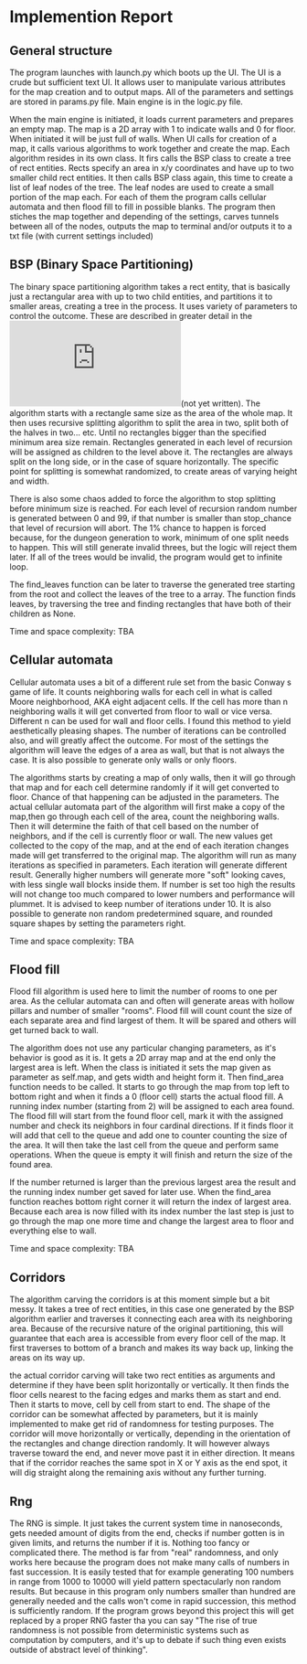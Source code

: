 # Implemention Report

## General structure

The program launches with launch.py which boots up the UI. The UI is a crude but sufficient text UI. It allows user to manipulate various attributes for the map creation and to output maps. All of the parameters and settings are stored in params.py file. Main engine is in the logic.py file.

When the main engine is initiated, it loads current parameters and prepares an empty map. The map is a 2D array with 1 to indicate walls and 0 for floor. When initiated it will be just full of walls. When UI calls for creation of a map, it calls various algorithms to work together and create the map. Each algorithm resides in its own class. It firs calls the BSP class to create a tree of rect entities. Rects specify an area in x/y coordinates and have up to two smaller child rect entities. It then calls BSP class again, this time to create a list of leaf nodes of the tree. The leaf nodes are used to create a small portion of the map each. For each of them the program calls cellular automata and then flood fill to fill in possible blanks. The program then stiches the map together and depending of the settings, carves tunnels between all of the nodes, outputs the map to terminal and/or outputs it to a txt file (with current settings included)

## BSP (Binary Space Partitioning)

The binary space partitioning algorithm takes a rect entity, that is basically just a rectangular area with up to two child entities, and partitions it to smaller areas, creating a tree in the process. It uses variety of parameters to control the outcome. These are described in greater detail in the ![Manual](https://github.com/Jiisala/Tiralabra-2022/blob/main/Documentation/Manual.md)(not yet written). The algorithm starts with a rectangle same size as the area of the whole map. It then uses recursive splitting algorithm to split the area in two, split both of the halves in two... etc. Until no rectangles bigger than the specified minimum area size remain. Rectangles generated in each level of recursion will be assigned as children to the level above it. The rectangles are always split on the long side, or in the case of square horizontally. The specific point for splitting is somewhat randomized, to create areas of varying height and width. 

There is also some chaos added to force the algorithm to stop splitting before minimum size is reached. For each level of recursion random number is generated between 0 and 99, if that number is smaller than stop_chance that level of recursion will abort. The 1% chance to happen is forced because, for the dungeon generation to work, minimum of one split needs to happen. This will still generate invalid threes, but the logic will reject them later. If all of the trees would be invalid, the program would get to infinite loop.

The find_leaves function can be later to traverse the generated tree starting from the root and collect the leaves of the tree to a array. The function finds leaves, by traversing the tree and finding rectangles that have both of their children as None.

Time and space complexity: TBA

## Cellular automata

Cellular automata uses a bit of a different rule set from the basic Conway s game of life. It counts neighboring walls for each cell in what is called Moore neighborhood, AKA eight adjacent cells. If the cell has more than n neighboring walls it will get converted from floor to wall or vice versa. Different n can be used for wall and floor cells. I found this method to yield aesthetically pleasing shapes. The number of iterations can be controlled also, and will greatly affect the outcome. For most of the settings the algorithm will leave the edges of a area as wall, but that is not always the case. It is also possible to generate only walls or only floors. 

The algorithms starts by creating a map of only walls, then it will go through that map and for each cell determine randomly if it will get converted to floor. Chance of that happening can be adjusted in the parameters. The actual cellular automata part of the algorithm will first make a copy of the map,then go through each cell of the area, count the neighboring walls. Then it will determine the faith of that cell based on the number of neighbors, and if the cell is currently floor or wall. The new values get collected to the copy of the map, and at the end of each iteration changes made will get transferred to the original map. The algorithm will run as many iterations as specified in parameters. Each iteration will generate different result. Generally higher numbers will generate more "soft" looking caves, with less single wall blocks inside them. If number is set too high the results will not change too much compared to lower numbers and performance will plummet. It is advised to keep number of iterations under 10. It is also possible to generate non random predetermined square, and rounded square shapes by setting the parameters right.

Time and space complexity: TBA

## Flood fill

Flood fill algorithm is used here to limit the number of rooms to one per area. As the cellular automata can and often will generate areas with hollow pillars and number of smaller "rooms". Flood fill will count count the size of each separate area and find largest of them. It will be spared and others will get turned back to wall. 

The algorithm does not use any particular changing parameters, as it's behavior is good as it is. It gets a 2D array map and at the end only the largest area is left. When the class is initiated it sets the map given as parameter as self.map, and gets width and height form it. Then find_area function needs to be called. It starts to go through the map from top left to bottom right and when it finds a 0 (floor cell) starts the actual flood fill. A running index number (starting from 2) will be assigned to each area found. The flood fill will start from the found floor cell, mark it with the assigned number and check its neighbors in four cardinal directions. If it finds floor it will add that cell to the queue and add one to counter counting the size of the area. It will then take the last cell from the queue and perform same operations. When the queue is empty it will finish and return the size of the found area. 

If the number returned is larger than the previous largest area the result and the running index number get saved for later use. When the find_area function reaches bottom right corner it will return the index of largest area. Because each area is now filled with its index number the last step is just to go through the map one more time and change the largest area to floor and everything else to wall.

Time and space complexity: TBA

## Corridors

The algorithm carving the corridors is at this moment simple but a bit messy. It takes a tree of rect entities, in this case one generated by the BSP algorithm earlier and traverses it connecting each area with its neighboring area. Because of the recursive nature of the original partitioning, this will guarantee that each area is accessible from every floor cell of the map. It first traverses to bottom of a branch and makes its way back up, linking the areas on its way up.

the actual corridor carving will take two rect entities as arguments and determine if they have been split horizontally or vertically. It then finds the floor cells nearest to the facing edges and marks them as start and end. Then it starts to move, cell by cell from start to end. The shape of the corridor can be somewhat affected by parameters, but it is mainly implemented to make get rid of randomness for testing purposes. The corridor will move horizontally or vertically, depending in the orientation of the rectangles and change direction randomly. It will however always traverse toward the end, and never move past it in either direction. It means that if the corridor reaches the same spot in X or Y axis as the end spot, it will dig straight along the remaining axis without any further turning.

## Rng

The RNG is simple. It just takes the current system time in nanoseconds, gets needed amount of digits from the end, checks if number gotten is in given limits, and returns the number if it is. Nothing too fancy or complicated there. The method is far from "real" randomness, and only works here because the program does not make many calls of numbers in fast succession. It is easily tested that for example generating 100 numbers in range from 1000 to 10000 will yield pattern spectacularly non random results. But because in this program only numbers smaller than hundred are generally needed and the calls won't come in rapid succession, this method is sufficiently random. If the program grows beyond this project this will get replaced by a proper RNG faster tha you can say "The rise of true randomness is not possible from deterministic systems such as computation by computers, and it's up to debate if such thing even exists outside of abstract level of thinking".
